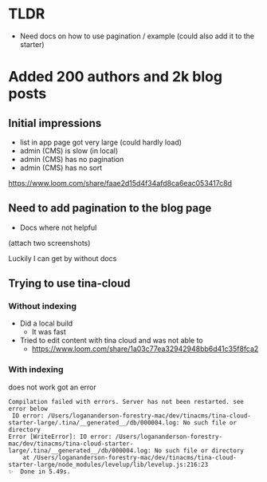 # TLDR
- Need docs on how to use pagination / example (could also add it to the starter)

# Added 200 authors and 2k blog posts

## Initial impressions
- list in app page got very large (could hardly load)
- admin (CMS) is slow (in local)
- admin (CMS) has no pagination
- admin (CMS) has no sort

https://www.loom.com/share/faae2d15d4f34afd8ca6eac053417c8d

## Need to add pagination to the blog page

- Docs where not helpful

(attach two screenshots)


Luckily I can get by without docs

## Trying to use tina-cloud 

### Without indexing
- Did a local build
  - It was fast
- Tried to edit content with tina cloud and was not able to
  -  https://www.loom.com/share/1a03c77ea32942948bb6d41c35f8fca2


### With indexing

does not work got an error
```
Compilation failed with errors. Server has not been restarted. see error below 
 IO error: /Users/logananderson-forestry-mac/dev/tinacms/tina-cloud-starter-large/.tina/__generated__/db/000004.log: No such file or directory
Error [WriteError]: IO error: /Users/logananderson-forestry-mac/dev/tinacms/tina-cloud-starter-large/.tina/__generated__/db/000004.log: No such file or directory
    at /Users/logananderson-forestry-mac/dev/tinacms/tina-cloud-starter-large/node_modules/levelup/lib/levelup.js:216:23
✨  Done in 5.49s.
```